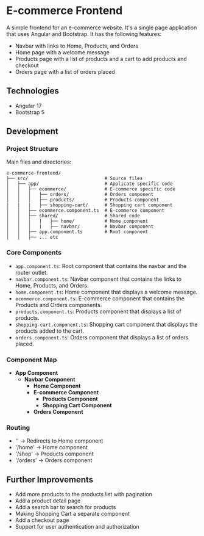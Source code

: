 # E-commerce Frontend

A simple frontend for an e-commerce website. It's a single page application that uses Angular and Bootstrap. It has the following features:
- Navbar with links to Home, Products, and Orders
- Home page with a welcome message
- Products page with a list of products and a cart to add products and checkout
- Orders page with a list of orders placed

## Technologies

- Angular 17
- Bootstrap 5

## Development

### Project Structure

Main files and directories:
```
e-commerce-frontend/
├── src/                            # Source files
│   ├── app/                        # Applicate specific code
│   │   ├── ecommerce/              # E-commerce specific code
│   │   │   ├── orders/             # Orders component
│   │   │   ├── products/           # Products component
|   |   |   ├── shopping-cart/      # Shopping cart component
│   │   ├── ecommerce.component.ts  # E-commerce component
│   │   ├── shared/                 # Shared code
│   │   │   |   ├── home/           # Home component
│   │   │   |   ├── navbar/         # Navbar component
│   │   ├── app.component.ts        # Root component
│   │   ├── ... etc
```

### Core Components

- `app.component.ts`: Root component that contains the navbar and the router outlet.
- `navbar.component.ts`: Navbar component that contains the links to Home, Products, and Orders.
- `home.component.ts`: Home component that displays a welcome message.
- `ecommerce.component.ts`: E-commerce component that contains the Products and Orders components.
- `products.component.ts`: Products component that displays a list of products.
- `shopping-cart.component.ts`: Shopping cart component that displays the products added to the cart.
- `orders.component.ts`: Orders component that displays a list of orders placed.

### Component Map

- **App Component**
  - **Navbar Component**
    - **Home Component**
    - **E-commerce Component**
        - **Products Component**
        - **Shopping Cart Component**
    - **Orders Component**

### Routing

- '' -> Redirects to Home component
- '/home' -> Home component
- '/shop' -> Products component
- '/orders' -> Orders component

## Further Improvements

- Add more products to the products list with pagination
- Add a product detail page
- Add a search bar to search for products
- Making Shopping Cart a separate component
- Add a checkout page
- Support for user authentication and authorization